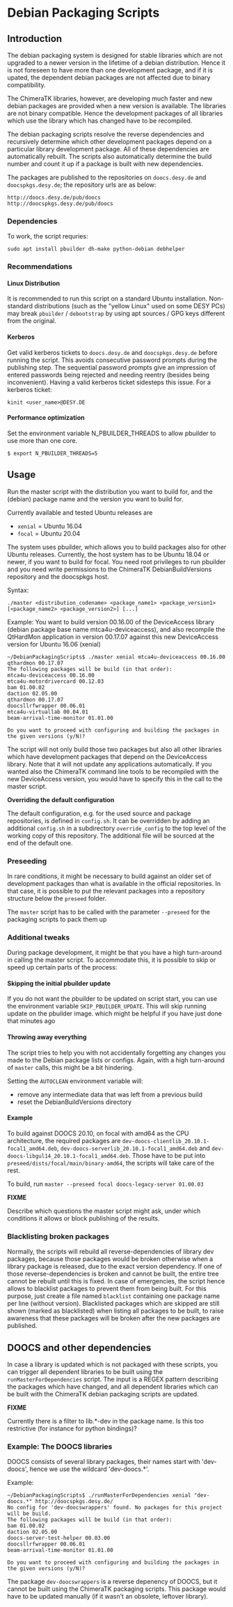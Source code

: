 # Debian Packaging Scripts

## Introduction

The debian packaging system is designed for stable libraries which are not upgraded to a newer version in the lifetime
of a debian distribution. Hence it is not foreseen to have more than one development package, and if it is upated, the dependent debian packages are not affected due to binary compatibility.

The ChimeraTK libraries, however, are developing much faster and new debian packages are provided when a new version is available. The libraries are not binary compatible. Hence the development packages of all libraries which use the library which has changed have to be recompiled.

The debian packaging scripts resolve the reverse dependencies and recursively determine which other development packages depend on a particular library development package. All of these dependencies are automatically rebuilt.
The scripts also automatically determine the build number and count it up if a package is built with new dependencies.

The packages are published to the repositories on `doocs.desy.de` and `doocspkgs.desy.de`; the repository urls are as below:
```
http://doocs.desy.de/pub/doocs 
http://doocspkgs.desy.de/pub/doocs
```

### Dependencies

To work, the script requries:
```
sudo apt install pbuilder dh-make python-debian debhelper
```
### Recommendations

#### Linux Distribution

It is recommended to run this script on a standard Ubuntu installation. Non-standard distributions (such as the "yellow Linux" used on some DESY PCs) may break `pbuilder` / `debootstrap` by using apt sources / GPG keys different from the original.

#### Kerberos
Get valid kerberos tickets to `doocs.desy.de` and `doocspkgs.desy.de` before running the script. This avoids consecutive password prompts during the publishing step. The sequential password prompts give an impression of entered passwords being rejected and needing reentry (besides being inconvenient). Having a valid kerberos ticket sidesteps this issue. For a kerberos ticket:
```
kinit <user_name>@DESY.DE
```

#### Performance optimization

Set the environment variable N_PBUILDER_THREADS to allow pbuilder to use more than one core.

```
$ export N_PBUILDER_THREADS=5
```
## Usage

Run the master script with the distribution you want to build for, and the (debian) package name and the version you want to build for.

Currently available and tested Ubuntu releases are

* `xenial` = Ubuntu 16.04
* `focal` = Ubuntu 20.04

The system uses pbuilder, which allows you to build packages also for other Ubuntu releases. Currently, the host system has to be Ubuntu 18.04 or newer, if you want to build for focal. You need root privileges to run pbuilder and you need write permissions to the ChimeraTK DebianBuildVersions repository and the doocspkgs host.

Syntax:

```
./master <distribution_codename> <package_name1> <package_version1> [<package_name2> <package_version2>] [...]
```
Example:
You want to build version 00.16.00 of the DeviceAccess library (debian package base name mtca4u-deviceaccess),
and also recompile the QtHardMon application in version 00.17.07  against this new DeviceAccess version for
Ubuntu 16.06 (xenial)

```
~/DebianPackagingScripts$ ./master xenial mtca4u-deviceaccess 00.16.00 qthardmon 00.17.07
The following packages will be build (in that order):
mtca4u-deviceaccess 00.16.00
mtca4u-motordrivercard 00.12.03
bam 01.00.02
daction 02.05.00
qthardmon 00.17.07
doocsllrfwrapper 00.06.01
mtca4u-virtuallab 00.04.01
beam-arrival-time-monitor 01.01.00

Do you want to proceed with configuring and building the packages in the given versions (y/N)? 
```
The script will not only build those two packages but also all other libraries which have development packages that depend on the DeviceAccess library. Note that it will not update any applications automatically. If you wanted also the ChimeraTK command line tools to be recompiled with the new DeviceAccess version, you would have to specify this in the call to the master script.

**Overriding the default configuration**

The default configuration, e.g. for the used source and package repositories,
is defined in `config.sh`. It can be overridden by adding an additional
`config.sh` in a subdirectory `override_config` to the top level of the working
copy of this repository. The additional file will be sourced at the end of the
default one.

### Preseeding
In rare conditions, it might be necessary to build against an older set of development packages than what is available in the official repositories.
In that case, it is possible to put the relevant packages into a repository structure below the `preseed` folder.

The `master` script has to be called with the parameter `--preseed` for the packaging scripts to pack them up

### Additional tweaks
During package development, it might be that you have a high turn-around in calling the master script. To accommodate this, it is possible to skip or speed up certain parts of the process:

#### Skipping the initial pbuilder update

If you do not want the pbuilder to be updated on script start, you can use the environment variable `SKIP_PBUILDER_UPDATE`. This will skip running update on the pbuilder image. which might be helpful if you have just done that minutes ago

#### Throwing away everything

The script tries to help you with not accidentally forgetting any changes you made to the Debian package lists or configs. Again, with a high turn-around of `master` calls, this might be a bit hindering.

Setting the `AUTOCLEAN` environment variable will:
* remove any intermediate data that was left from a previous build
* reset the DebianBuildVersions directory

#### Example

To build against DOOCS 20.10, on focal with amd64 as the CPU architecture, the required packages are `dev-doocs-clientlib_20.10.1-focal1_amd64.deb`, `dev-doocs-serverlib_20.10.1-focal1_amd64.deb` and
`dev-doocs-libgul14_20.10.1-focal1_amd64.deb`. Those have to be put into `preseed/dists/focal/main/binary-amd64`, the scripts will take care of the rest.

To build, run `master --preseed focal doocs-legacy-server 01.00.03`


**FIXME**

Describe which questions the master script might ask, under which conditions it allows or block publishing of the results.

### Blacklisting broken packages

Normally, the scripts will rebuild all reverse-dependencies of library dev packages, because those packages would be broken otherwise when a library package is released, due to the exact version dependency. If one of those reverse-dependencies is broken and cannot be built, the entire tree cannot be rebuilt until this is fixed. In case of emergencies, the script hence allows to blacklist packages to prevent them from being built. For this purpose, just create a file named `blacklist` containing one package name per line (without version). Blacklisted packages which are skipped are still shown (marked as blacklisted) when listing all packages to be built, to raise awareness that these packages will be broken after the new packages are published.


## DOOCS and other dependencies

In case a library is updated which is not packaged with these scripts, you can trigger all dependent libraries
to be built using the `runMasterForDependencies` script. The input is a REGEX pattern describing the packages which have changed, and all dependent libraries which can be built with the ChimeraTK debian packaging scripts are updated.

**FIXME**

Currently there is a filter to lib.*-dev in the package name. Is this too restrictive (for instance for python bindings)?

### Example: The DOOCS libraries

DOOCS consists of several library packages, their names start with 'dev-doocs', hence we use the wildcard 'dev-doocs.*'.

Example:

```
~/DebianPackagingScripts$ ./runMasterForDependencies xenial "dev-doocs.*" http://doocspkgs.desy.de/
No config for 'dev-doocswrappers' found. No packages for this project will be build.
The following packages will be build (in that order):
bam 01.00.02
daction 02.05.00
doocs-server-test-helper 00.03.00
doocsllrfwrapper 00.06.01
beam-arrival-time-monitor 01.01.00

Do you want to proceed with configuring and building the packages in the given versions (y/N)?
```

The package `dev-doocswrappers` is a reverse depenency of DOOCS, but it cannot be built using the ChimeraTK packaging scripts. This package would have to be updated manually (if it wasn't an obsolete, leftover library).

